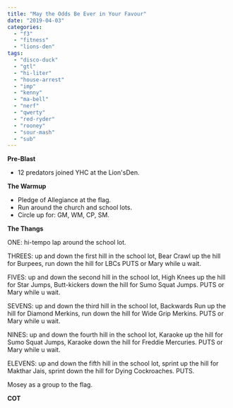 ```yaml
---
title: "May the Odds Be Ever in Your Favour"
date: "2019-04-03"
categories: 
  - "f3"
  - "fitness"
  - "lions-den"
tags: 
  - "disco-duck"
  - "gtl"
  - "hi-liter"
  - "house-arrest"
  - "imp"
  - "kenny"
  - "ma-bell"
  - "nerf"
  - "qwerty"
  - "red-ryder"
  - "rooney"
  - "sour-mash"
  - "sub"
---
```


**Pre-Blast**

- 12 predators joined YHC at the Lion'sDen.

**The Warmup**

- Pledge of Allegiance at the flag.
- Run around the church and school lots.
- Circle up for: GM, WM, CP, SM.

**T****he T****hangs**

ONE: hi-tempo lap around the school lot.

THREES: up and down the first hill in the school lot, Bear Crawl up the hill for Burpees, run down the hill for LBCs PUTS or Mary while u wait.

FIVES: up and down the second hill in the school lot, High Knees up the hill for Star Jumps, Butt-kickers down the hill for Sumo Squat Jumps. PUTS or Mary while u wait.

SEVENS: up and down the third hill in the school lot, Backwards Run up the hill for Diamond Merkins, run down the hill for Wide Grip Merkins. PUTS or Mary while u wait.

NINES: up and down the fourth hill in the school lot, Karaoke up the hill for Sumo Squat Jumps, Karaoke down the hill for Freddie Mercuries. PUTS or Mary while u wait.

ELEVENS: up and down the fifth hill in the school lot, sprint up the hill for Makthar Jais, sprint down the hill for Dying Cockroaches. PUTS.

Mosey as a group to the flag.

**COT**
